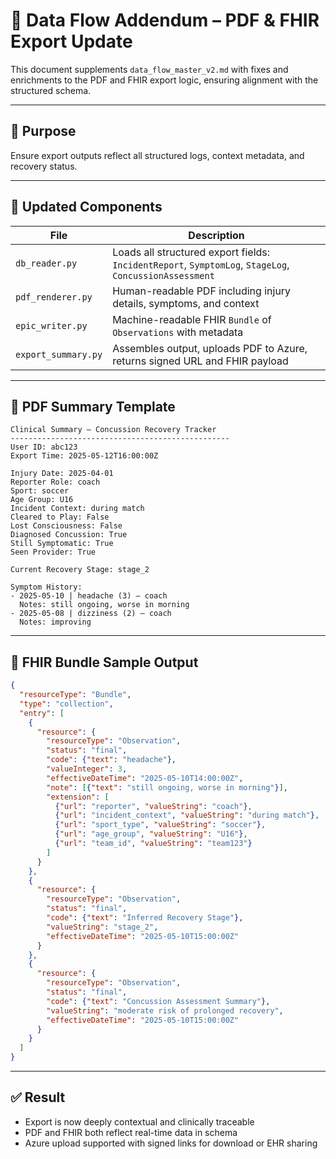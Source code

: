 # 📎 Data Flow Addendum – PDF & FHIR Export Update

This document supplements `data_flow_master_v2.md` with fixes and enrichments to the PDF and FHIR export logic, ensuring alignment with the structured schema.

---

## 🧾 Purpose
Ensure export outputs reflect all structured logs, context metadata, and recovery status.

---

## 🔧 Updated Components

| File | Description |
|------|-------------|
| `db_reader.py` | Loads all structured export fields: `IncidentReport`, `SymptomLog`, `StageLog`, `ConcussionAssessment` |
| `pdf_renderer.py` | Human-readable PDF including injury details, symptoms, and context |
| `epic_writer.py` | Machine-readable FHIR `Bundle` of `Observations` with metadata |
| `export_summary.py` | Assembles output, uploads PDF to Azure, returns signed URL and FHIR payload |

---

## 📄 PDF Summary Template

```
Clinical Summary – Concussion Recovery Tracker
-------------------------------------------------
User ID: abc123
Export Time: 2025-05-12T16:00:00Z

Injury Date: 2025-04-01
Reporter Role: coach
Sport: soccer
Age Group: U16
Incident Context: during match
Cleared to Play: False
Lost Consciousness: False
Diagnosed Concussion: True
Still Symptomatic: True
Seen Provider: True

Current Recovery Stage: stage_2

Symptom History:
- 2025-05-10 | headache (3) – coach
  Notes: still ongoing, worse in morning
- 2025-05-08 | dizziness (2) – coach
  Notes: improving
```

---

## 💊 FHIR Bundle Sample Output

```json
{
  "resourceType": "Bundle",
  "type": "collection",
  "entry": [
    {
      "resource": {
        "resourceType": "Observation",
        "status": "final",
        "code": {"text": "headache"},
        "valueInteger": 3,
        "effectiveDateTime": "2025-05-10T14:00:00Z",
        "note": [{"text": "still ongoing, worse in morning"}],
        "extension": [
          {"url": "reporter", "valueString": "coach"},
          {"url": "incident_context", "valueString": "during match"},
          {"url": "sport_type", "valueString": "soccer"},
          {"url": "age_group", "valueString": "U16"},
          {"url": "team_id", "valueString": "team123"}
        ]
      }
    },
    {
      "resource": {
        "resourceType": "Observation",
        "status": "final",
        "code": {"text": "Inferred Recovery Stage"},
        "valueString": "stage_2",
        "effectiveDateTime": "2025-05-10T15:00:00Z"
      }
    },
    {
      "resource": {
        "resourceType": "Observation",
        "status": "final",
        "code": {"text": "Concussion Assessment Summary"},
        "valueString": "moderate risk of prolonged recovery",
        "effectiveDateTime": "2025-05-10T15:00:00Z"
      }
    }
  ]
}
```

---

## ✅ Result
- Export is now deeply contextual and clinically traceable
- PDF and FHIR both reflect real-time data in schema
- Azure upload supported with signed links for download or EHR sharing